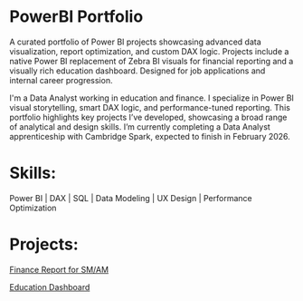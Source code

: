 # PowerBI Portfolio
A curated portfolio of Power BI projects showcasing advanced data visualization, report optimization, and custom DAX logic. Projects include a native Power BI replacement of Zebra BI visuals for financial reporting and a visually rich education dashboard. Designed for job applications and internal career progression.

I'm a Data Analyst working in education and finance. I specialize in Power BI visual storytelling, smart DAX logic, and performance-tuned reporting. This portfolio highlights key projects I’ve developed, showcasing a broad range of analytical and design skills.
I’m currently completing a Data Analyst apprenticeship with Cambridge Spark, expected to finish in February 2026.

# Skills:
Power BI | DAX | SQL | Data Modeling | UX Design | Performance Optimization

# Projects:
[Finance Report for SM/AM](projects/finance-zebrabi_conversion.md)

[Education Dashboard](projects/MIS_Dashboard.md)
